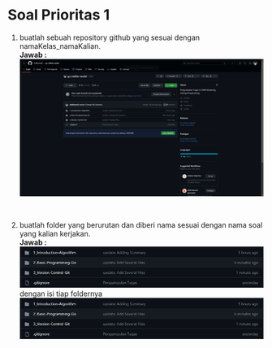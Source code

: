 # Soal Prioritas 1

1. buatlah sebuah repository github yang sesuai dengan namaKelas_namaKalian.<br>
**Jawab :**
![No.1](/3_Version-Control-Git/screenshots/1.png "No.1")
<br>

2. buatlah folder yang berurutan dan diberi nama sesuai dengan nama soal yang kalian kerjakan.<br>
**Jawab :**
![No.2](/3_Version-Control-Git/screenshots/2.png "No.2")
dengan isi tiap foldernya
![No.3](/3_Version-Control-Git/screenshots/2.png "No.3")
